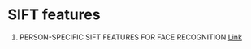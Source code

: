# SIFT features
1. PERSON-SPECIFIC SIFT FEATURES FOR FACE RECOGNITION
[Link](https://drive.google.com/file/d/16heLYCjkjKnp5NDv6QxtRZwSw9kqtPtr/view?usp=sharing)
